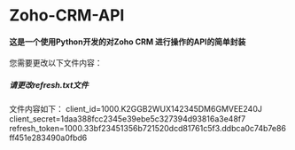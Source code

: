 # Zoho-CRM-API
#### 这是一个使用Python开发的对Zoho CRM 进行操作的API的简单封装

您需要更改以下文件内容：

##### 请更改refresh.txt文件

文件内容如下：
client_id=1000.K2GGB2WUX142345DM6GMVEE240J
client_secret=1daa388fcc2345e39ebe5c327394d93816a3e48f7
refresh_token=1000.33bf23451356b721520dcd81761c5f3.ddbca0c74b7e86ff451e283490a0fbd6
